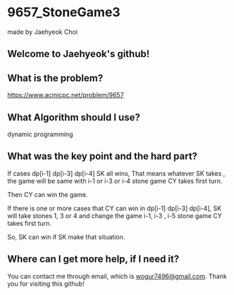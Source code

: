 # 9657_StoneGame3

made by Jaehyeok Choi

## Welcome to Jaehyeok's github!

## What is the problem?

https://www.acmicpc.net/problem/9657

## What Algorithm should I use?

dynamic programming

## What was the key point and the hard part?

If cases dp[i-1] dp[i-3] dp[i-4] SK all wins, That means whatever SK takes , the game will be same with i-1 or i-3 or i-4 stone game CY takes first turn.

Then CY can win the game.

If there is one or more cases that CY can win in dp[i-1] dp[i-3] dp[i-4], SK will take stones 1, 3 or 4 and change the game i-1, i-3 , i-5 stone game CY takes first turn.

So, SK can win if SK make that situation.

## Where can I get more help, if I need it?

You can contact me through email, which is wogur7496@gmail.com.
Thank you for visiting this github!

